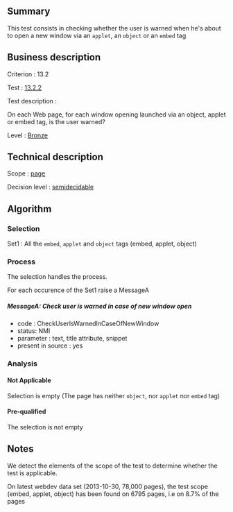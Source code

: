 ## Summary

This test consists in checking whether the user is warned when he's
about to open a new window via an `applet`, an `object` or an `embed`
tag

## Business description

Criterion : 13.2

Test : [13.2.2](http://accessiweb.org/index.php/accessiweb-22-english-version.html#test-13-2-2)

Test description :

On each Web page, for each window opening launched via an object, applet
or embed tag, is the user warned?

Level : [Bronze](/en/category/rules-design/accessiweb-11/level/bronze)

## Technical description

Scope : [page](/en/category/rules-design/accessiweb-11/scope/page)

Decision level :
[semidecidable](/en/category/rules-design/accessiweb-11/decision-level/semidecidable)

## Algorithm

### Selection

Set1 : All the `embed`, `applet` and `object` tags (embed, applet,
object)

### Process

The selection handles the process.

For each occurence of the Set1 raise a MessageA

##### MessageA: Check user is warned in case of new window open

-   code : CheckUserIsWarnedInCaseOfNewWindow
-   status: NMI
-   parameter : text, title attribute, snippet
-   present in source : yes

### Analysis

#### Not Applicable

Selection is empty (The page has neither `object`, nor `applet` nor
`embed` tag)

#### Pre-qualified

The selection is not empty

## Notes

We detect the elements of the scope of the test to determine whether the
test is applicable.

On latest webdev data set (2013-10-30, 78,000 pages), the test scope
(embed, applet, object) has been found on 6795 pages, i.e on 8.7% of the
pages
